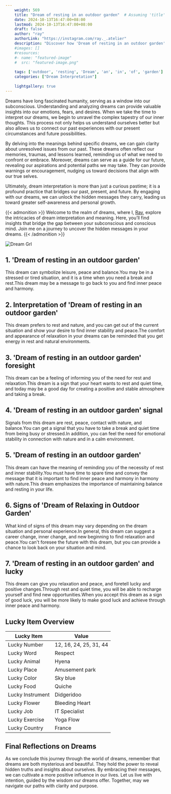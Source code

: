 ```yaml
---
    weight: 569
    title: "Dream of resting in an outdoor garden"  # Assuming 'title' column exists
    date: 2024-10-13T16:47:00+08:00
    lastmod: 2024-10-13T16:47:00+08:00
    draft: false
    author: "ray"
    authorLink: "https://instagram.com/ray._.atelier"
    description: "Discover how 'Dream of resting in an outdoor garden' can interpret your future and uncover its significant meanings in your life."
    #images: []
    #resources:
    #- name: "featured-image"
    #  src: "featured-image.png"
    
    tags: ['outdoor', 'resting', 'Dream', 'an', 'in', 'of', 'garden']
    categories: ["Dream Interpretation"]
    
    lightgallery: true
---
```

    
Dreams have long fascinated humanity, serving as a window into our subconscious. Understanding and analyzing dreams can provide valuable insights into our emotions, fears, and desires. When we take the time to interpret our dreams, we begin to unravel the complex tapestry of our inner thoughts. This process not only helps us understand ourselves better but also allows us to connect our past experiences with our present circumstances and future possibilities.

By delving into the meanings behind specific dreams, we can gain clarity about unresolved issues from our past. These dreams often reflect our memories, traumas, and lessons learned, reminding us of what we need to confront or embrace. Moreover, dreams can serve as a guide for our future, revealing our aspirations and potential paths we may take. They can provide warnings or encouragement, nudging us toward decisions that align with our true selves.

Ultimately, dream interpretation is more than just a curious pastime; it is a profound practice that bridges our past, present, and future. By engaging with our dreams, we can unlock the hidden messages they carry, leading us toward greater self-awareness and personal growth.

{{< admonition >}}
Welcome to the realm of dreams, where I, [Ray](https://instagram.com/ray._.atelier), explore the intricacies of dream interpretation and meaning. Here, you’ll find insights that bridge the gap between your subconscious and conscious mind. Join me on a journey to uncover the hidden messages in your dreams.
{{< /admonition >}}

![Dream Grl](https://cdn.pixabay.com/photo/2017/11/02/03/35/gothic-2910057_1280.jpg "Dream Grl")

## 1. 'Dream of resting in an outdoor garden'
This dream can symbolize leisure, peace and balance.You may be in a stressed or tired situation, and it is a time when you need a break and rest.This dream may be a message to go back to you and find inner peace and harmony.

## 2. Interpretation of 'Dream of resting in an outdoor garden'
This dream prefers to rest and nature, and you can get out of the current situation and show your desire to find inner stability and peace.The comfort and appearance of relaxation in your dreams can be reminded that you get energy in rest and natural environments.

## 3. 'Dream of resting in an outdoor garden' foresight
This dream can be a feeling of informing you of the need for rest and relaxation.This dream is a sign that your heart wants to rest and quiet time, and today may be a good day for creating a positive and stable atmosphere and taking a break.

## 4. 'Dream of resting in an outdoor garden' signal
Signals from this dream are rest, peace, contact with nature, and balance.You can get a signal that you have to take a break and quiet time from being busy or stressed.In addition, you can feel the need for emotional stability in connection with nature and in a calm environment.

## 5. 'Dream of resting in an outdoor garden'
This dream can have the meaning of reminding you of the necessity of rest and inner stability.You must have time to spare time and convey the message that it is important to find inner peace and harmony in harmony with nature.This dream emphasizes the importance of maintaining balance and resting in your life.

## 6. Signs of 'Dream of Relaxing in Outdoor Garden'
What kind of signs of this dream may vary depending on the dream situation and personal experience.In general, this dream can suggest a career change, inner change, and new beginning to find relaxation and peace.You can't foresee the future with this dream, but you can provide a chance to look back on your situation and mind.

## 7. 'Dream of resting in an outdoor garden' and lucky
This dream can give you relaxation and peace, and foretell lucky and positive changes.Through rest and quiet time, you will be able to recharge yourself and find new opportunities.When you accept this dream as a sign of good luck, you will be more likely to make good luck and achieve through inner peace and harmony.

## Lucky Item Overview
| Lucky Item          | Value              |
|---------------|--------------------|
| Lucky Number        | 12, 16, 24, 25, 31, 44  |
| Lucky Word          | Respect |
| Lucky Animal        | Hyena |
| Lucky Place         | Amusement park     |
| Lucky Color         | Sky blue     |
| Lucky Food          | Quiche      |
| Lucky Instrument    | Didgeridoo |
| Lucky Flower        | Bleeding Heart    |
| Lucky Job           | IT Specialist       |
| Lucky Exercise      | Yoga Flow  |
| Lucky Country       | France    |


##  Final Reflections on Dreams

As we conclude this journey through the world of dreams, remember that dreams are both mysterious and beautiful. They hold the power to reveal hidden truths and insights about ourselves. By embracing their messages, we can cultivate a more positive influence in our lives. Let us live with intention, guided by the wisdom our dreams offer. Together, may we navigate our paths with clarity and purpose.
